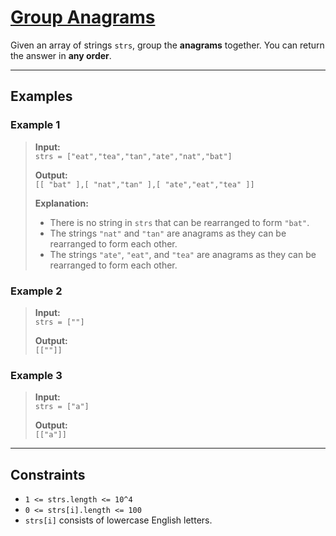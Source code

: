 # [Group Anagrams](https://leetcode.com/problems/group-anagrams/)

Given an array of strings `strs`, group the **anagrams** together. You can return the answer in **any order**.

---

## Examples

### Example 1
> **Input:**  
> `strs = ["eat","tea","tan","ate","nat","bat"]`  
>  
> **Output:**  
> `[[ "bat" ],[ "nat","tan" ],[ "ate","eat","tea" ]]`  
>  
> **Explanation:**  
> - There is no string in `strs` that can be rearranged to form `"bat"`.  
> - The strings `"nat"` and `"tan"` are anagrams as they can be rearranged to form each other.  
> - The strings `"ate"`, `"eat"`, and `"tea"` are anagrams as they can be rearranged to form each other.

### Example 2
> **Input:**  
> `strs = [""]`  
>  
> **Output:**  
> `[[""]]`

### Example 3
> **Input:**  
> `strs = ["a"]`  
>  
> **Output:**  
> `[["a"]]`

---

## Constraints
- `1 <= strs.length <= 10^4`
- `0 <= strs[i].length <= 100`
- `strs[i]` consists of lowercase English letters.
